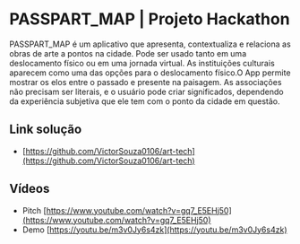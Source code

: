 # PASSPART_MAP | Projeto Hackathon
PASSPART_MAP é um aplicativo que apresenta, contextualiza e relaciona as obras de arte a pontos na cidade. Pode ser usado tanto em uma deslocamento físico ou em uma jornada virtual. As instituições culturais aparecem como uma das opções para o deslocamento físico.O App permite mostrar os elos entre o passado e presente na paisagem. As associações não precisam ser literais, e o usuário pode criar significados, dependendo da experiência subjetiva que ele tem com o ponto da cidade em questão.

## Link solução
- [https://github.com/VictorSouza0106/art-tech](https://github.com/VictorSouza0106/art-tech)

## Vídeos 
- Pitch [https://www.youtube.com/watch?v=gq7_E5EHj50](https://www.youtube.com/watch?v=gq7_E5EHj50)
- Demo [https://youtu.be/m3v0Jy6s4zk](https://youtu.be/m3v0Jy6s4zk)
